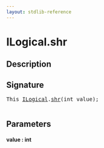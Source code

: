 ```yaml
---
layout: stdlib-reference
---
```


# ILogical\.shr

## Description





## Signature 

<pre>
<span class="code_keyword">This</span> <a href="/stdlib-reference/interfaces/ILogical/index" class="code_type">ILogical</a>.<a href="/stdlib-reference/interfaces/ILogical/shr">shr</a>(<span class="code_keyword">int</span> <span class='code_param'>value</span>);

</pre>

## Parameters

#### value  : int

